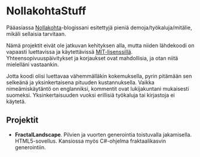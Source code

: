 # NollakohtaStuff
Pääasiassa [Nollakohta](http://www.nollakohta.fi)-blogissani esitettyjä pieniä demoja/työkaluja/mitälie, mikäli sellaisia tarvitaan.

Nämä projektit eivät ole jatkuvan kehityksen alla, mutta niiden lähdekoodi on vapaasti luettavissa ja käytettävissä [MIT-lisenssillä](LICENSE.md). Yhteensopivuuspäivitykset ja korjaukset ovat mahdollisia, ja otan niitä mielelläni vastaankin.

Jotta koodi olisi luettavaa vähemmälläkin kokemuksella, pyrin pitämään sen selkeänä ja yksinkertaisena pituuden kustannuksella. Vaikka nimeämiskäytäntö on englanniksi, kommentit ovat lukijakuntani mukaisesti suomeksi. Yksinkertaisuuden vuoksi erillisiä työkaluja tai kirjastoja ei käytetä.


## Projektit

- **FractalLandscape**. Pilvien ja vuorten generointia toistuvalla jakamisella. HTML5-sovellus. Kansiossa myös C#-ohjelma fraktaalikasvin generointiin.
